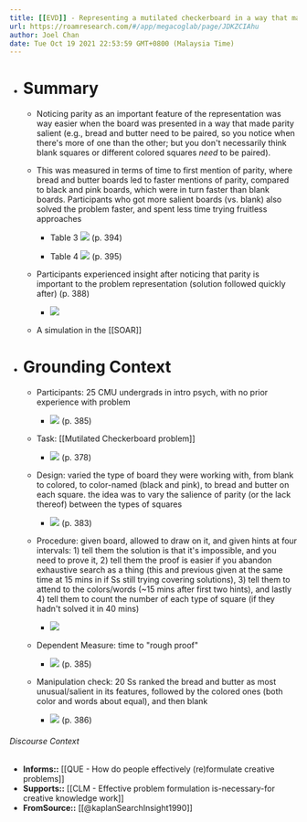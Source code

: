 ```yaml
---
title: [[EVD]] - Representing a mutilated checkerboard in a way that made perceptual features of squares more salient facilitated problem reformulation and insight - [[@kaplanSearchInsight1990]]
url: https://roamresearch.com/#/app/megacoglab/page/JDKZCIAhu
author: Joel Chan
date: Tue Oct 19 2021 22:53:59 GMT+0800 (Malaysia Time)
---
```


- # Summary

    - Noticing parity as an important feature of the representation was way easier when the board was presented in a way that made parity salient (e.g., bread and butter need to be paired, so you notice when there's more of one than the other; but you don't necessarily think blank squares or different colored squares *need* to be paired).

    - This was measured in terms of time to first mention of parity, where bread and butter boards led to faster mentions of parity, compared to black and pink boards, which were in turn faster than blank boards. Participants who got more salient boards (vs. blank) also solved the problem faster, and spent less time trying fruitless approaches

        - Table 3
![](https://firebasestorage.googleapis.com/v0/b/firescript-577a2.appspot.com/o/imgs%2Fapp%2Fmegacoglab%2Fw4auCc1oW0.png?alt=media&token=2fce1232-9dd2-4e64-9b42-a9d3226bf652) (p. 394)

        - Table 4
![](https://firebasestorage.googleapis.com/v0/b/firescript-577a2.appspot.com/o/imgs%2Fapp%2Fmegacoglab%2Fs1u4osE8JN.png?alt=media&token=eca61577-f161-4fa8-88df-3128590385ab) (p. 395)

    - Participants experienced insight after noticing that parity is important to the problem representation (solution followed quickly after) (p. 388)

        - ![](https://firebasestorage.googleapis.com/v0/b/firescript-577a2.appspot.com/o/imgs%2Fapp%2Fmegacoglab%2FZpLCDADyUq?alt=media&token=f3bc78a7-abb1-479b-81d9-7bae7e370573)

    - A simulation in the [[SOAR]]
- # Grounding Context

    - Participants: 25 CMU undergrads in intro psych, with no prior experience with problem

        - ![](https://firebasestorage.googleapis.com/v0/b/firescript-577a2.appspot.com/o/imgs%2Fapp%2Fmegacoglab%2Fm1CHLm1_M6.png?alt=media&token=badbb145-1b9d-42af-806a-4a829b182863) (p. 385)

    - Task: [[Mutilated Checkerboard problem]]

        - ![](https://firebasestorage.googleapis.com/v0/b/firescript-577a2.appspot.com/o/imgs%2Fapp%2Fmegacoglab%2Fp9OrPI6fyB.png?alt=media&token=be87174f-1730-48cd-9ab1-d3bff2388062) (p. 378)

    - Design: varied the type of board they were working with, from blank to colored, to color-named (black and pink), to bread and butter on each square. the idea was to vary the salience of parity (or the lack thereof) between the types of squares

        - ![](https://firebasestorage.googleapis.com/v0/b/firescript-577a2.appspot.com/o/imgs%2Fapp%2Fmegacoglab%2FLRG-wH0UTG.png?alt=media&token=674856af-594b-4120-be1a-11967086eaa7) (p. 383)

    - Procedure: given board, allowed to draw on it, and given hints at four intervals: 1) tell them the solution is that it's impossible, and you need to prove it, 2) tell them the proof is easier if you abandon exhaustive search as a thing (this and previous given at the same time at 15 mins in if Ss still trying covering solutions), 3) tell them to attend to the colors/words (~15 mins after first two hints), and lastly 4) tell them to count the number of each type of square (if they hadn't solved it in 40 mins)

        - ![](https://firebasestorage.googleapis.com/v0/b/firescript-577a2.appspot.com/o/imgs%2Fapp%2Fmegacoglab%2F4WLq-S_pU9.png?alt=media&token=2f2786da-a9a3-4c7e-bc51-777c6276b2f5)

    - Dependent Measure: time to "rough proof"

        - ![](https://firebasestorage.googleapis.com/v0/b/firescript-577a2.appspot.com/o/imgs%2Fapp%2Fmegacoglab%2F6Nq7pvsepV.png?alt=media&token=7e8c53a3-a17b-4200-a0bf-2d16563b359f) (p. 385)

    - Manipulation check: 20 Ss ranked the bread and butter as most unusual/salient in its features, followed by the colored ones (both color and words about equal), and then blank

        - ![](https://firebasestorage.googleapis.com/v0/b/firescript-577a2.appspot.com/o/imgs%2Fapp%2Fmegacoglab%2FcyBkGvAW3d.png?alt=media&token=e08f69c1-6247-4663-b8bd-5dea4cf5af53) (p. 386)

###### Discourse Context

- **Informs::** [[QUE - How do people effectively (re)formulate creative problems]]
- **Supports::** [[CLM - Effective problem formulation is-necessary-for creative knowledge work]]
- **FromSource::** [[@kaplanSearchInsight1990]]
